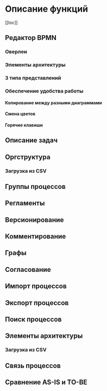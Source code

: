 # Описание функций


[[toc]]
## Редактор BPMN

### Оверлеи
### Элементы архитектуры
### 3 типа представлений
### Обеспечение удобства работы
#### Копирование между разными диаграммами
#### Смена цветов
#### Горячие клавиши



## Описание задач

## Оргструктура
### Загрузка из CSV

## Группы процессов
## Регламенты

## Версионирование

## Комментирование

## Графы

## Согласование


## Импорт процессов

## Экспорт процессов


## Поиск процессов

## Элементы архитектуры
### Загрузка из CSV


## Связь процессов
## Сравнение AS-IS и TO-BE
